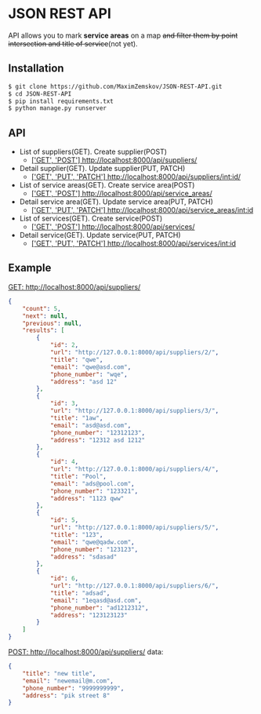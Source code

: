 # JSON REST API

API allows you to mark **service areas** on a map <s>and filter them by point intersection and title of service</s>(not yet).


## Installation

```sh
$ git clone https://github.com/MaximZemskov/JSON-REST-API.git
$ cd JSON-REST-API
$ pip install requirements.txt
$ python manage.py runserver
```

## API
 + List of suppliers(GET). Create supplier(POST)
    + [['GET', 'POST'] http://localhost:8000/api/suppliers/](http://localhost:8000/api/suppliers/)
 + Detail supplier(GET). Update supplier(PUT, PATCH) 
    + [['GET', 'PUT', 'PATCH'] http://localhost:8000/api/suppliers/<int:id>/](http://localhost:8000/api/suppliers/1/)
 + List of service areas(GET). Create service area(POST) 
    + [['GET', 'POST'] http://localhost:8000/api/service_areas/](http://localhost:8000/api/service_areas/)
 + Detail service area(GET). Update service area(PUT, PATCH)  
    + [['GET', 'PUT', 'PATCH'] http://localhost:8000/api/service_areas/<int:id>](http://localhost:8000/api/suppliers/1/)
 + List of services(GET). Create service(POST)
    + [['GET', 'POST'] http://localhost:8000/api/services/](http://localhost:8000/api/services/)
 + Detail service(GET). Update service(PUT, PATCH)  
   + [['GET', 'PUT', 'PATCH'] http://localhost:8000/api/services/<int:id>](http://localhost:8000/api/services/1/)
   
## Example
[GET: http://localhost:8000/api/suppliers/](http://localhost:8000/api/suppliers/)

```json
{
    "count": 5,
    "next": null,
    "previous": null,
    "results": [
        {
            "id": 2,
            "url": "http://127.0.0.1:8000/api/suppliers/2/",
            "title": "qwe",
            "email": "qwe@asd.com",
            "phone_number": "wqe",
            "address": "asd 12"
        },
        {
            "id": 3,
            "url": "http://127.0.0.1:8000/api/suppliers/3/",
            "title": "1aw",
            "email": "asd@asd.com",
            "phone_number": "12312123",
            "address": "12312 asd 1212"
        },
        {
            "id": 4,
            "url": "http://127.0.0.1:8000/api/suppliers/4/",
            "title": "Pool",
            "email": "ads@pool.com",
            "phone_number": "123321",
            "address": "1123 qww"
        },
        {
            "id": 5,
            "url": "http://127.0.0.1:8000/api/suppliers/5/",
            "title": "123",
            "email": "qwe@qadw.com",
            "phone_number": "123123",
            "address": "sdasad"
        },
        {
            "id": 6,
            "url": "http://127.0.0.1:8000/api/suppliers/6/",
            "title": "adsad",
            "email": "1eqasd@asd.com",
            "phone_number": "ad1212312",
            "address": "123123123"
        }
    ]
}
```
[POST: http://localhost:8000/api/suppliers/](http://localhost:8000/api/suppliers/)
data:
```json
{
    "title": "new title",
    "email": "newemail@m.com",
    "phone_number": "9999999999",
    "address": "pik street 8"
}
```

